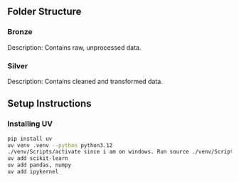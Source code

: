 ## Folder Structure

### Bronze
Description: Contains raw, unprocessed data.

### Silver
Description: Contains cleaned and transformed data.



## Setup Instructions

### Installing UV
```bash
pip install uv
uv venv .venv --python python3.12
./venv/Scripts/activate since i am on windows. Run source ./venv/Scripts/activate  
uv add scikit-learn
uv add pandas, numpy 
uv add ipykernel 
```
